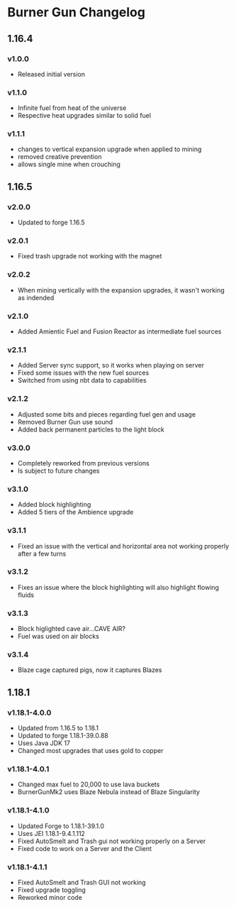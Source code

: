 # Burner Gun Changelog

## 1.16.4
### v1.0.0
- Released initial version
### v1.1.0
- Infinite fuel from heat of the universe
- Respective heat upgrades similar to solid fuel
### v1.1.1
- changes to vertical expansion upgrade when applied to mining
- removed creative prevention
- allows single mine when crouching
## 1.16.5
### v2.0.0
- Updated to forge 1.16.5
### v2.0.1
- Fixed trash upgrade not working with the magnet
### v2.0.2
- When mining vertically with the expansion upgrades, it wasn't working as indended
### v2.1.0
- Added Amientic Fuel and Fusion Reactor as intermediate fuel sources
### v2.1.1
- Added Server sync support, so it works when playing on server
- Fixed some issues with the new fuel sources
- Switched from using nbt data to capabilities
### v2.1.2
- Adjusted some bits and pieces regarding fuel gen and usage
- Removed Burner Gun use sound
- Added back permanent particles to the light block
### v3.0.0
- Completely reworked from previous versions
- Is subject to future changes
### v3.1.0
- Added block highlighting
- Added 5 tiers of the Ambience upgrade
### v3.1.1
- Fixed an issue with the vertical and horizontal area not working properly after a few turns
### v3.1.2
- Fixes an issue where the block highlighting will also highlight flowing fluids
### v3.1.3
- Block higlighted cave air...CAVE AIR?
- Fuel was used on air blocks
### v3.1.4
- Blaze cage captured pigs, now it captures Blazes
## 1.18.1
### v1.18.1-4.0.0
- Updated from 1.16.5 to 1.18.1
- Updated to forge 1.18.1-39.0.88
- Uses Java JDK 17
- Changed most upgrades that uses gold to copper
### v1.18.1-4.0.1
- Changed max fuel to 20,000 to use lava buckets
- BurnerGunMk2 uses Blaze Nebula instead of Blaze Singularity
### v1.18.1-4.1.0
- Updated Forge to 1.18.1-39.1.0
- Uses JEI 1.18.1-9.4.1.112
- Fixed AutoSmelt and Trash gui not working properly on a Server
- Fixed code to work on a Server and the Client
### v1.18.1-4.1.1
- Fixed AutoSmelt and Trash GUI not working
- Fixed upgrade toggling
- Reworked minor code